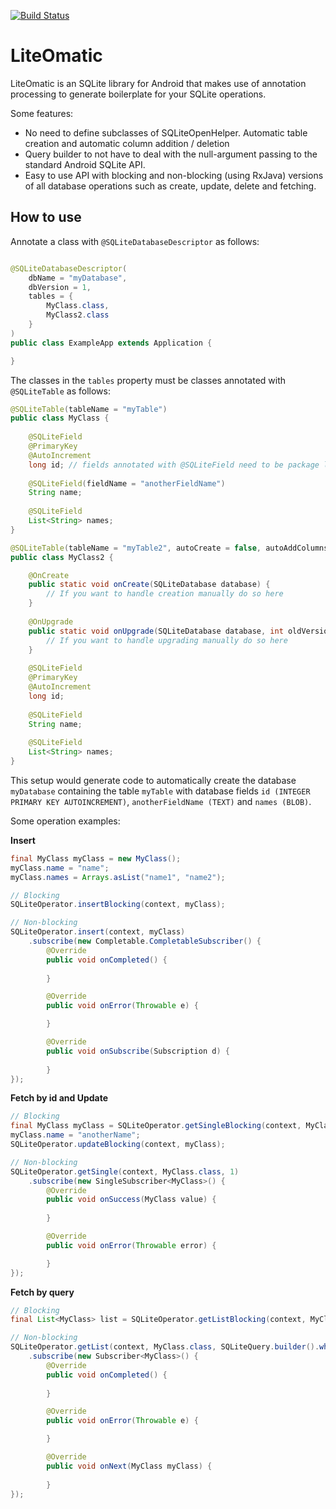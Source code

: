 [![Build Status](https://travis-ci.org/jeppeman/LiteOmatic.svg?branch=master)](https://travis-ci.org/jeppeman/LiteOmatic)

LiteOmatic
===

LiteOmatic is an SQLite library for Android that makes use of annotation processing to generate boilerplate for your SQLite operations.

Some features:

* No need to define subclasses of SQLiteOpenHelper. Automatic table creation and automatic column addition / deletion
* Query builder to not have to deal with the null-argument passing to the standard Android SQLite API.
* Easy to use API with blocking and non-blocking (using RxJava) versions of all database operations such as create, update, delete and fetching.

How to use
---
Annotate a class with ```@SQLiteDatabaseDescriptor``` as follows:
```java

@SQLiteDatabaseDescriptor(
    dbName = "myDatabase",
    dbVersion = 1,
    tables = {
        MyClass.class,
        MyClass2.class
    }
)
public class ExampleApp extends Application {

}
```

The classes in the ```tables``` property must be classes annotated with ```@SQLiteTable``` as  follows:

```java
@SQLiteTable(tableName = "myTable")
public class MyClass {
    
    @SQLiteField
    @PrimaryKey
    @AutoIncrement
    long id; // fields annotated with @SQLiteField need to be package local
    
    @SQLiteField(fieldName = "anotherFieldName")
    String name;
    
    @SQLiteField
    List<String> names;
}
```

```java
@SQLiteTable(tableName = "myTable2", autoCreate = false, autoAddColumns = false)
public class MyClass2 {

    @OnCreate
    public static void onCreate(SQLiteDatabase database) {
        // If you want to handle creation manually do so here
    }
    
    @OnUpgrade
    public static void onUpgrade(SQLiteDatabase database, int oldVersion, int newVersion) {
        // If you want to handle upgrading manually do so here
    }
    
    @SQLiteField
    @PrimaryKey
    @AutoIncrement
    long id;
    
    @SQLiteField
    String name;
    
    @SQLiteField
    List<String> names;
}
```

This setup would generate code to automatically create the database ```myDatabase``` containing the table ```myTable``` with database fields ```id (INTEGER PRIMARY KEY AUTOINCREMENT)```, ```anotherFieldName (TEXT)``` and ```names (BLOB)```.

Some operation examples:

<b>Insert</b>
```java
final MyClass myClass = new MyClass();
myClass.name = "name";
myClass.names = Arrays.asList("name1", "name2");

// Blocking
SQLiteOperator.insertBlocking(context, myClass);

// Non-blocking
SQLiteOperator.insert(context, myClass)
    .subscribe(new Completable.CompletableSubscriber() {
        @Override
        public void onCompleted() {
                       
        }

        @Override
        public void onError(Throwable e) {

        }

        @Override
        public void onSubscribe(Subscription d) {
                        
        }
});
```

<b>Fetch by id and Update</b>
```java
// Blocking
final MyClass myClass = SQLiteOperator.getSingleBlocking(context, MyClass.class, 1);
myClass.name = "anotherName";
SQLiteOperator.updateBlocking(context, myClass);

// Non-blocking
SQLiteOperator.getSingle(context, MyClass.class, 1)
    .subscribe(new SingleSubscriber<MyClass>() {
        @Override
        public void onSuccess(MyClass value) {
                        
        }

        @Override
        public void onError(Throwable error) {

        }
});
```
<b>Fetch by query</b>
```java
// Blocking
final List<MyClass> list = SQLiteOperator.getListBlocking(context, MyClass.class, SQLiteQuery.builder().where("id = ?", 1).build());

// Non-blocking
SQLiteOperator.getList(context, MyClass.class, SQLiteQuery.builder().where("id = ?", 1).build())
    .subscribe(new Subscriber<MyClass>() {
        @Override
        public void onCompleted() {
                        
        }

        @Override
        public void onError(Throwable e) {

        }

        @Override
        public void onNext(MyClass myClass) {
            
        }
});
```
